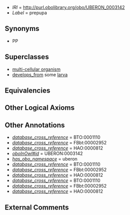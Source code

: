 * *IRI* = http://purl.obolibrary.org/obo/UBERON_0003142
 * *Label* = prepupa

## Synonyms

 * PP

## Superclasses

 * [multi-cellular organism](../../UBERON/68/UBERON_0000468.md)
 * [develops_from](../../RO/02/RO_0002202.md) some [larva](../../UBERON/48/UBERON_0002548.md)

## Equivalencies


## Other Logical Axioms


## Other Annotations

 * *[database_cross_reference](../../ef/oboInOwl#hasDbXref.md)* = BTO:0001110
 * *[database_cross_reference](../../ef/oboInOwl#hasDbXref.md)* = FBbt:00002952
 * *[database_cross_reference](../../ef/oboInOwl#hasDbXref.md)* = HAO:0000812
 * *[oboInOwl#id](../../id/oboInOwl#id.md)* = UBERON:0003142
 * *[has_obo_namespace](../../ce/oboInOwl#hasOBONamespace.md)* = uberon
 * *[database_cross_reference](../../ef/oboInOwl#hasDbXref.md)* = BTO:0001110
 * *[database_cross_reference](../../ef/oboInOwl#hasDbXref.md)* = FBbt:00002952
 * *[database_cross_reference](../../ef/oboInOwl#hasDbXref.md)* = HAO:0000812
 * *[database_cross_reference](../../ef/oboInOwl#hasDbXref.md)* = BTO:0001110
 * *[database_cross_reference](../../ef/oboInOwl#hasDbXref.md)* = FBbt:00002952
 * *[database_cross_reference](../../ef/oboInOwl#hasDbXref.md)* = HAO:0000812

## External Comments

